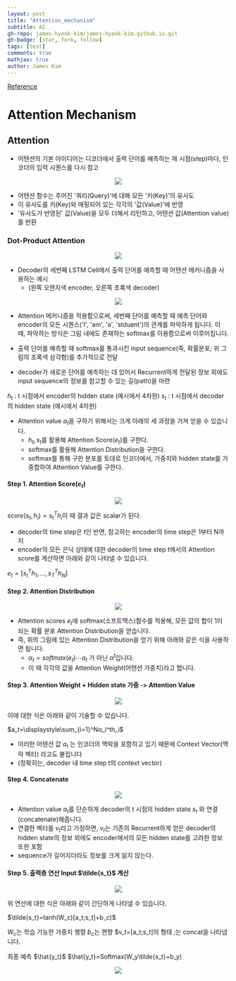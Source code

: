 ```yaml
---
layout: post
title: "Attention_mechanism"
subtitle: AI
gh-repo: james-hyeok-kim/james-hyeok-kim.github.io.git
gh-badge: [star, fork, follow]
tags: [test]
comments: true
mathjax: true
author: James Kim
---
```



[Reference](https://velog.io/@sjinu/%EA%B0%9C%EB%85%90%EC%A0%95%EB%A6%AC-Attention-Mechanism)
# Attention Mechanism

## Attention
* 어텐션의 기본 아이디어는 디코더에서 출력 단어를 예측하는 매 시점(step)마다, 인코더의 입력 시퀀스를 다시 참고

<p align="center"> <img src="https://github.com/user-attachments/assets/5add34e2-deea-4c74-94e7-d595e7766d6d"></p>

* 어텐션 함수는 주어진 '쿼리(Query)'에 대해 모든 '키(Key)'의 유사도 
* 이 유사도를 키(Key)와 매핑되어 있는 각각의 '값(Value)'에 반영
* '유사도가 반영된' 값(Value)을 모두 더해서 리턴하고, 어텐션 값(Attention value)를 반환

### Dot-Product Attention
<p align="center"> <img src="https://github.com/user-attachments/assets/66891df0-2d55-489b-a1b0-30559790ccb4" ></p>

* Decoder의 세번째 LSTM Cell에서 출력 단어를 예측할 때 어텐션 메커니즘을 사용하는 예시
  - (왼쪽 오렌지색 encoder, 오른쪽 초록색 decoder)
<p align="center"> <img src="https://github.com/user-attachments/assets/9dccf543-31e7-4d7d-a0f4-fd92789211dd" ></p>

* Attention 메커니즘을 적용함으로써, 세번째 단어를 예측할 때 예측 단어와 encoder의 모든 시퀀스('I', 'am', 'a', 'stduent')의 관계를 파악하게 됩니다.
이 때, 파악하는 방식은 그림 내에도 존재하는 softmax를 이용함으로써 이루어집니다.


* 출력 단어를 예측할 때 softmax를 통과시킨 input sequence(즉, 확률분포; 위 그림의 초록색 삼각형)를 추가적으로 전달
* decoder가 새로운 단어를 예측하는 데 있어서 Recurrent하게 전달된 정보 외에도 input sequence의 정보를 참고할 수 있는 길(path)을 마련

$h_t$ : t 시점에서 encoder의 hidden state (예시에서 4차원)
$s_t$ : t 시점에서 decoder의 hidden state (예시에서 4차원)

* Attention value $a_t$을 구하기 위해서는 크게 아래의 세 과정을 거쳐 얻을 수 있습니다.
  - $h_t, s_t$를 활용해 Attention Score($e_t$)를 구한다.
  - softmax를 활용해 Attention Distribution을 구한다.
  - softmax를 통해 구한 분포를 토대로 인코더에서, 가중치와 hidden state를 가중합하여 Attention Value를 구한다.

#### Step 1. Attention Score($e_t$)
<p align="center"> <img src="https://github.com/user-attachments/assets/ce6e20c1-1da6-450e-aa89-2e1018d5021b" ></p>

$score(s_t ,h_i)=s_t^Th_i$
​이 때 결과 값은 scalar가 된다.

* decoder의 time step은 t인 반면, 참고하는 encoder의 time step은 1부터 N까지
* encoder의 모든 은닉 상태에 대한 decoder의 time step t에서의 Attention score를 계산하면 아래와 같이 나타낼 수 있습니다.

$e_t=[s_t^{T}h_1, ..., s_T^{T}h_N]$

#### Step 2. Attention Distribution
<p align="center"> <img src="https://github.com/user-attachments/assets/6b189a97-3aa8-4abf-8d96-9b9d77b1ad3c" ></p>

 * Attention scores $e_t$에 softmax(소프트맥스)함수를 적용해, 모든 값의 합이 1이 되는 확률 분포 Attention Distribution을 얻습니다.
 * 즉, 위의 그림에 있는 Attention Distribution을 얻기 위해 아래와 같은 식을 사용하면 됩니다.
   - $α_t =softmax(e_t)⋯ a_t$ 가 아닌 $α^t$입니다.
   - 이 때 각각의 값을 Attention Weight(어텐션 가중치)라고 합니다.
  

#### Step 3. Attention Weight + Hidden state 가중 -> Attention Value
<p align="center"> <img src="https://github.com/user-attachments/assets/52e9010a-4752-475b-ab47-7d62e55da4e8" ></p>

이에 대한 식은 아래와 같이 기술할 수 있습니다.

$a_t=\displaystyle\sum_{i=1}^Nα_i^th_i$​
* 이러한 어텐션 값 $a_t$ 는 인코더의 맥락을 포함하고 있기 때문에 Context Vector(맥락 벡터) 라고도 불립니다
* (정확히는, decoder 내 time step t의 context vector)

#### Step 4. Concatenate

<p align="center"> <img src="https://github.com/user-attachments/assets/51f4f949-3f32-4099-8756-b19bd6a5d1e4" ></p>


* Attention value $a_t$를 단순하게 decoder의 t 시점의 hidden state $s_t$ 와 연결(concatenate)해줍니다. 
* 연결한 벡터를 $v_t$라고 가정하면, $v_t$는 기존의 Recurrent하게 얻은 decoder의 hidden state의 정보 외에도 encoder에서의 모든 hidden state를 고려한 정보 또한 포함
* sequence가 길어지더라도 정보를 크게 잃지 않는다.


#### Step 5. 출력층 연산 Input $\tilde{s_t}$ 계산
<p align="center"> <img src="https://github.com/user-attachments/assets/5775c800-d82d-4026-98a8-dc5cde10cafe" ></p>
위
연산에 대한 식은 아래와 같이 간단하게 나타낼 수 있습니다.

$\tilde{s_t}=tanh(W_c)[a_t;s_t]+b_c)$

$W_c$는 학습 가능한 가중치 행렬
$b_c$는 편향
$v_t=[a_t;s_t]의 형태
$;$는 concat을 나타냅니다.

최종 예측 $\hat{y_t}$
$\hat{y_t}=Softmax(W_y\tilde{s_t}+b_y)


<p align="center"> <img src="https://github.com/user-attachments/assets/7af2c05d-4f37-4ad2-89d9-70314bf71f3a" ></p>
